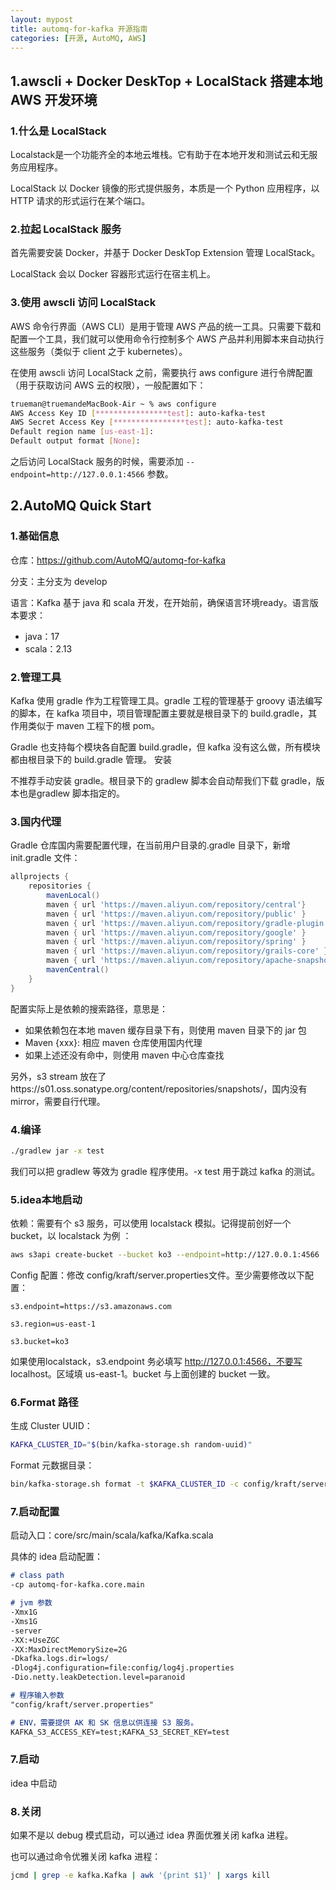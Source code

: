 ```yaml
---
layout: mypost
title: automq-for-kafka 开源指南
categories: [开源, AutoMQ, AWS]
---
```

## 1.awscli + Docker DeskTop + LocalStack 搭建本地 AWS 开发环境

### 1.什么是 LocalStack

Localstack是一个功能齐全的本地云堆栈。它有助于在本地开发和测试云和无服务应用程序。

LocalStack 以 Docker 镜像的形式提供服务，本质是一个 Python 应用程序，以 HTTP 请求的形式运行在某个端口。

### 2.拉起 LocalStack 服务

首先需要安装 Docker，并基于 Docker DeskTop Extension 管理 LocalStack。

LocalStack 会以 Docker 容器形式运行在宿主机上。

### 3.使用 awscli 访问 LocalStack

AWS 命令行界面（AWS CLI）是用于管理 AWS 产品的统一工具。只需要下载和配置一个工具，我们就可以使用命令行控制多个 AWS 产品并利用脚本来自动执行这些服务（类似于 client 之于 kubernetes）。

在使用 awscli 访问 LocalStack 之前，需要执行 aws configure 进行令牌配置（用于获取访问 AWS 云的权限），一般配置如下：

```bash
trueman@truemandeMacBook-Air ~ % aws configure
AWS Access Key ID [****************test]: auto-kafka-test
AWS Secret Access Key [****************test]: auto-kafka-test
Default region name [us-east-1]:
Default output format [None]:
```

之后访问 LocalStack 服务的时候，需要添加 `--endpoint=http://127.0.0.1:4566` 参数。

## 2.AutoMQ Quick Start

### 1.基础信息

仓库：https://github.com/AutoMQ/automq-for-kafka

分支：主分支为 develop

语言：Kafka 基于 java 和 scala 开发，在开始前，确保语言环境ready。语言版本要求：
- java：17 
- scala：2.13

### 2.管理工具

Kafka 使用 gradle 作为工程管理工具。gradle 工程的管理基于 groovy 语法编写的脚本，在 kafka 项目中，项目管理配置主要就是根目录下的 build.gradle，其作用类似于 maven 工程下的根 pom。

Gradle 也支持每个模块各自配置 build.gradle，但 kafka 没有这么做，所有模块都由根目录下的 build.gradle 管理。
安装

不推荐手动安装 gradle。根目录下的 gradlew 脚本会自动帮我们下载 gradle，版本也是gradlew 脚本指定的。

### 3.国内代理

Gradle 仓库国内需要配置代理，在当前用户目录的.gradle 目录下，新增 init.gradle 文件：

```gradle
allprojects {
    repositories {
        mavenLocal()
        maven { url 'https://maven.aliyun.com/repository/central'}
        maven { url 'https://maven.aliyun.com/repository/public' }
        maven { url 'https://maven.aliyun.com/repository/gradle-plugin' }
        maven { url 'https://maven.aliyun.com/repository/google' }
        maven { url 'https://maven.aliyun.com/repository/spring' }
        maven { url 'https://maven.aliyun.com/repository/grails-core' }
        maven { url 'https://maven.aliyun.com/repository/apache-snapshots' }
        mavenCentral()
    }
}
```

配置实际上是依赖的搜索路径，意思是：
- 如果依赖包在本地 maven 缓存目录下有，则使用 maven 目录下的 jar 包
- Maven {xxx}: 相应 maven 仓库使用国内代理
- 如果上述还没有命中，则使用 maven 中心仓库查找

另外，s3 stream 放在了https://s01.oss.sonatype.org/content/repositories/snapshots/，国内没有mirror，需要自行代理。

### 4.编译

```bash
./gradlew jar -x test
```

我们可以把 gradlew 等效为 gradle 程序使用。-x test 用于跳过 kafka 的测试。


### 5.idea本地启动

依赖：需要有个 s3 服务，可以使用 localstack 模拟。记得提前创好一个bucket，以 localstack 为例 ：

```bash
aws s3api create-bucket --bucket ko3 --endpoint=http://127.0.0.1:4566
```

Config 配置：修改 config/kraft/server.properties文件。至少需要修改以下配置：

```properties
s3.endpoint=https://s3.amazonaws.com

s3.region=us-east-1

s3.bucket=ko3
```

如果使用localstack，s3.endpoint 务必填写 http://127.0.0.1:4566，不要写 localhost。区域填 us-east-1。bucket 与上面创建的 bucket 一致。

### 6.Format 路径
生成 Cluster UUID：
```bash
KAFKA_CLUSTER_ID="$(bin/kafka-storage.sh random-uuid)"
```

Format 元数据目录：
```bash
bin/kafka-storage.sh format -t $KAFKA_CLUSTER_ID -c config/kraft/server.properties
```

### 7.启动配置
启动入口：core/src/main/scala/kafka/Kafka.scala

具体的 idea 启动配置：

```md
# class path
-cp automq-for-kafka.core.main

# jvm 参数
-Xmx1G
-Xms1G
-server
-XX:+UseZGC
-XX:MaxDirectMemorySize=2G
-Dkafka.logs.dir=logs/
-Dlog4j.configuration=file:config/log4j.properties
-Dio.netty.leakDetection.level=paranoid

# 程序输入参数
"config/kraft/server.properties"

# ENV，需要提供 AK 和 SK 信息以供连接 S3 服务。
KAFKA_S3_ACCESS_KEY=test;KAFKA_S3_SECRET_KEY=test
```

### 7.启动
idea 中启动

### 8.关闭
如果不是以 debug 模式启动，可以通过 idea 界面优雅关闭 kafka 进程。

也可以通过命令优雅关闭 kafka 进程：

```bash
jcmd | grep -e kafka.Kafka | awk '{print $1}' | xargs kill
```


